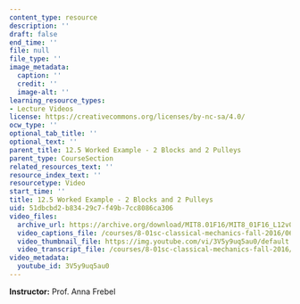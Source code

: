 ```yaml
---
content_type: resource
description: ''
draft: false
end_time: ''
file: null
file_type: ''
image_metadata:
  caption: ''
  credit: ''
  image-alt: ''
learning_resource_types:
- Lecture Videos
license: https://creativecommons.org/licenses/by-nc-sa/4.0/
ocw_type: ''
optional_tab_title: ''
optional_text: ''
parent_title: 12.5 Worked Example - 2 Blocks and 2 Pulleys
parent_type: CourseSection
related_resources_text: ''
resource_index_text: ''
resourcetype: Video
start_time: ''
title: 12.5 Worked Example - 2 Blocks and 2 Pulleys
uid: 51dbcbd2-b834-29c7-f49b-7cc8086ca306
video_files:
  archive_url: https://archive.org/download/MIT8.01F16/MIT8_01F16_L12v05_360p.mp4
  video_captions_file: /courses/8-01sc-classical-mechanics-fall-2016/06269dbf1cce5c97a07e55c0b37863f4_3V5y9uq5au0.vtt
  video_thumbnail_file: https://img.youtube.com/vi/3V5y9uq5au0/default.jpg
  video_transcript_file: /courses/8-01sc-classical-mechanics-fall-2016/42e7bfd333f22149712e0748c67e58ff_3V5y9uq5au0.pdf
video_metadata:
  youtube_id: 3V5y9uq5au0
---
```

**Instructor:** Prof. Anna Frebel